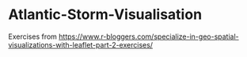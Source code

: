 # Atlantic-Storm-Visualisation
Exercises from https://www.r-bloggers.com/specialize-in-geo-spatial-visualizations-with-leaflet-part-2-exercises/
